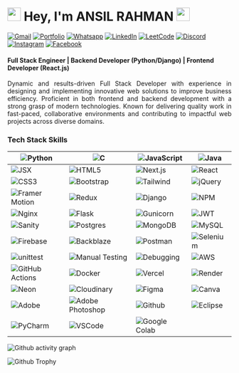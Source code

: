 # <img src="animated/rabbit.gif" height="30" /> Hey, I'm **ANSIL RAHMAN** <img src="animated/hands.gif" height="30" />


[![Gmail](https://img.shields.io/badge/Gmail-%23FF4500.svg?logo=Gmail&logoColor=white)](mailto:ansilrahman777@gmail.com) [![Portfolio](https://img.shields.io/badge/-Portfolio-FE7A16?logo=Google-chrome&logoColor=white)](https://ansilrahman.in) [![Whatsapp](https://img.shields.io/badge/-WhatsApp-green?logo=WhatsApp&logoColor=white)](https://wa.me/+918592959403) [![LinkedIn](https://img.shields.io/badge/LinkedIn-%230077B5.svg?logo=linkedin&logoColor=white)](https://www.linkedin.com/in/ansilrahman777) [![LeetCode](https://img.shields.io/badge/LeetCode-FE7A16.svg?logo=leetcode&logoColor=white)](https://leetcode.com/u/rahmanansil777/) [![Discord](https://img.shields.io/badge/Discord-%237289DA.svg?logo=discord&logoColor=white)](https://discord.com/channels/@me) [![Instagram](https://img.shields.io/badge/Instagram-%23E4405F.svg?logo=Instagram&logoColor=white)](https://www.instagram.com/anzil.rahman.k/) [![Facebook](https://img.shields.io/badge/Facebook-%231877F2.svg?logo=Facebook&logoColor=white)](https://www.facebook.com/ansil.rahman.777/)



#### Full Stack Engineer | Backend Developer (Python/Django) | Frontend Developer (React.js)

<p style="text-align: justify;">
Dynamic and results-driven Full Stack Developer with experience in designing and implementing innovative web solutions to improve business efficiency. Proficient in both frontend and backend development with a strong grasp of modern technologies. Known for delivering quality work in fast-paced, collaborative environments and contributing to impactful web projects across diverse domains.
</p>


### Tech Stack Skills




| ![Python](https://img.shields.io/badge/python-%233776AB.svg?style=for-the-badge&logo=python&logoColor=white) | ![C](https://img.shields.io/badge/c-%2300599C.svg?style=for-the-badge&logo=c&logoColor=white) | ![JavaScript](https://img.shields.io/badge/javascript-%23323330.svg?style=for-the-badge&logo=javascript&logoColor=%23F7DF1E) | ![Java](https://img.shields.io/badge/java-%23ED8B00.svg?style=for-the-badge&logo=openjdk&logoColor=white) |
| --- | --- | --- | --- |
| ![JSX](https://img.shields.io/badge/JSX-61DAFB?style=for-the-badge&logo=react&logoColor=black) | ![HTML5](https://img.shields.io/badge/html5-%23E34F26.svg?style=for-the-badge&logo=html5&logoColor=white) | ![Next.js](https://img.shields.io/badge/Next.js-000000?style=for-the-badge&logo=next.js&logoColor=white) | ![React](https://img.shields.io/badge/react-%2320232a.svg?style=for-the-badge&logo=react&logoColor=%2361DAFB) |
| ![CSS3](https://img.shields.io/badge/css3-%231572B6.svg?style=for-the-badge&logo=css3&logoColor=white) | ![Bootstrap](https://img.shields.io/badge/bootstrap-%238511FA.svg?style=for-the-badge&logo=bootstrap&logoColor=white) | ![Tailwind](https://img.shields.io/badge/tailwindcss-%2338B2AC.svg?style=for-the-badge&logo=tailwind-css&logoColor=white) | ![jQuery](https://img.shields.io/badge/jquery-%230769AD.svg?style=for-the-badge&logo=jquery&logoColor=white) |
| ![Framer Motion](https://img.shields.io/badge/Framer%20Motion-EF6C00?style=for-the-badge&logo=framer&logoColor=white) | ![Redux](https://img.shields.io/badge/Redux-764ABC?style=for-the-badge&logo=redux&logoColor=white) | ![Django](https://img.shields.io/badge/Django-%23092E20.svg?style=for-the-badge&logo=django&logoColor=white) | ![NPM](https://img.shields.io/badge/NPM-%23CB3837.svg?style=for-the-badge&logo=npm&logoColor=white) |
| ![Nginx](https://img.shields.io/badge/Nginx-009900?style=for-the-badge&logo=nginx&logoColor=white) | ![Flask](https://img.shields.io/badge/Flask-000000?style=for-the-badge&logo=flask&logoColor=white) | ![Gunicorn](https://img.shields.io/badge/Gunicorn-499848?style=for-the-badge&logo=python&logoColor=white) | ![JWT](https://img.shields.io/badge/JWT-000000?style=for-the-badge&logo=jsonwebtokens&logoColor=white) |
| ![Sanity](https://img.shields.io/badge/Sanity-FA5C00?style=for-the-badge&logo=sanity&logoColor=white) | ![Postgres](https://img.shields.io/badge/postgres-%23316192.svg?style=for-the-badge&logo=postgresql&logoColor=white) | ![MongoDB](https://img.shields.io/badge/MongoDB-%234ea94b.svg?style=for-the-badge&logo=mongodb&logoColor=white) | ![MySQL](https://img.shields.io/badge/mysql-%2300000f.svg?style=for-the-badge&logo=mysql&logoColor=white) |
| ![Firebase](https://img.shields.io/badge/firebase-%23039BE5.svg?style=for-the-badge&logo=firebase) | ![Backblaze](https://img.shields.io/badge/Backblaze-F53B00?style=for-the-badge&logo=backblaze&logoColor=white) | ![Postman](https://img.shields.io/badge/Postman-FF6C37?style=for-the-badge&logo=postman&logoColor=white) | ![Selenium](https://img.shields.io/badge/Selenium-43B02A?style=for-the-badge&logo=selenium&logoColor=white) |
| ![unittest](https://img.shields.io/badge/unittest-3776AB?style=for-the-badge&logo=python&logoColor=white) | ![Manual Testing](https://img.shields.io/badge/Manual%20Testing-6A5ACD?style=for-the-badge&logo=clipdrop&logoColor=white) | ![Debugging](https://img.shields.io/badge/Debugging-F14E32?style=for-the-badge&logo=bugatti&logoColor=white) | ![AWS](https://img.shields.io/badge/AWS-%23FF9900.svg?style=for-the-badge&logo=amazon-aws&logoColor=white) |
| ![GitHub Actions](https://img.shields.io/badge/github%20actions-121013?style=for-the-badge&logo=github&logoColor=white) | ![Docker](https://img.shields.io/badge/Docker-2496ED?style=for-the-badge&logo=docker&logoColor=white) | ![Vercel](https://img.shields.io/badge/Vercel-000000?style=for-the-badge&logo=vercel&logoColor=white) | ![Render](https://img.shields.io/badge/Render-EC4C47?style=for-the-badge&logo=render&logoColor=white) |
| ![Neon](https://img.shields.io/badge/Neon-0AFFEF?style=for-the-badge&logo=neon&logoColor=black) | ![Cloudinary](https://img.shields.io/badge/Cloudinary-3448C5?style=for-the-badge&logo=cloudinary&logoColor=white) | ![Figma](https://img.shields.io/badge/figma-%23F24E1E.svg?style=for-the-badge&logo=figma&logoColor=white) | ![Canva](https://img.shields.io/badge/Canva-%2300C4CC.svg?style=for-the-badge&logo=Canva&logoColor=white) |
| ![Adobe](https://img.shields.io/badge/adobe-%23FF0000.svg?style=for-the-badge&logo=adobe&logoColor=white) | ![Adobe Photoshop](https://img.shields.io/badge/adobe%20photoshop-%2331A8FF.svg?style=for-the-badge&logo=adobe%20photoshop&logoColor=white) | ![Github](https://img.shields.io/badge/github-%23121013.svg?style=for-the-badge&logo=github&logoColor=white) | ![Eclipse](https://img.shields.io/badge/Eclipse-2C2255.svg?style=for-the-badge&logo=Eclipse&logoColor=white) |
| ![PyCharm](https://img.shields.io/badge/PyCharm-21D789.svg?style=for-the-badge&logo=PyCharm&logoColor=white) | ![VSCode](https://img.shields.io/badge/VSCode-007ACC.svg?style=for-the-badge&logo=visual-studio-code&logoColor=white) | ![Google Colab](https://img.shields.io/badge/Google%20Colab-F9AB00.svg?style=for-the-badge&logo=Google-Colab&logoColor=white) |  |




![Github activity graph](https://github-readme-activity-graph.vercel.app/graph?username=ansilrahman777&theme=github-compact)

![Github Trophy](https://github-profile-trophy.vercel.app/?username=ansilrahman777&theme=discord)
